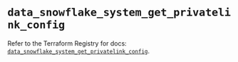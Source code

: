 # `data_snowflake_system_get_privatelink_config`

Refer to the Terraform Registry for docs: [`data_snowflake_system_get_privatelink_config`](https://registry.terraform.io/providers/snowflakedb/snowflake/2.1.1/docs/data-sources/system_get_privatelink_config).
